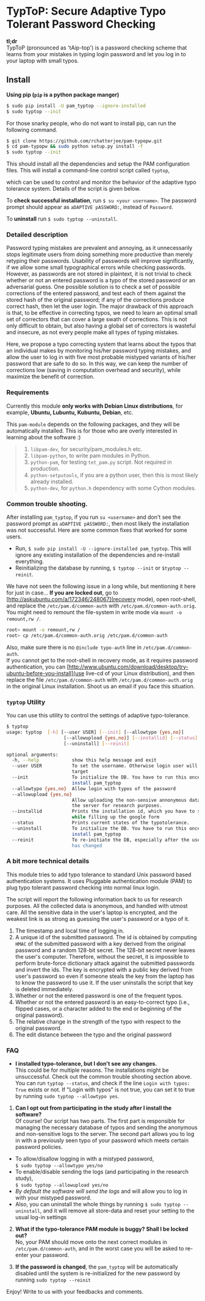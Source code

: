 # TypToP: Secure Adaptive __Typo Tolerant Password__ Checking

**tl;dr**  
TypToP (pronounced as 'tAip-top') is a password checking scheme that
learns from your mistakes in typing login password and let you log in
to your laptop with small typos.

## Install  
**Using pip (`pip` is a python package manger)**  
```bash  
$ sudo pip install -U pam_typtop --ignore-installed
$ sudo typtop --init
```  

For those snarky people, who do not want to install pip, can run the following
command. 
```bash
$ git clone https://github.com/rchatterjee/pam-typopw.git
$ cd pam-typopw && sudo python setup.py install -f
$ sudo typtop --init
```

This should install all the dependencies and setup the PAM configuration
files. This will install a command-line control script called `typtop`,

which can be used to control and monitor the behavior of the adaptive typo
tolerance system. Details of the script is given below.   

To **check successful installation**, run `$ su <your username>`. The password
prompt should appear as `aDAPTIVE pASSWORD:`, instead of `Password`. 

To **uninstall** run `$ sudo typtop --uninstall`. 

### Detailed description  
Password typing mistakes are prevalent and annoying, as it unnecessarily stops
legitimate users from doing something more productive than merely retyping their
passwords. Usability of passwords will improve significantly, if we allow some
small typographical errors while checking passwords. However, as passwords are
not stored in plaintext, it is not trivial to check whether or not an entered
password is a typo of the stored password or an adversarial guess. One possible
solution is to check a set of possible corrections of the entered password, and
test each of them against the stored hash of the original password; if any of
the corrections produce correct hash, then let the user login. The major
drawback of this approach is that, to be effective in correcting typos, we need
to learn an optimal small set of correctors that can cover a large swath of
corrections. This is not only difficult to obtain, but also having a global set
of correctors is wasteful and insecure, as not every people make all types of
typing mistakes.

Here, we propose a typo correcting system that learns about the typos that an
individual makes by monitoring his/her password typing mistakes, and allow the
user to log in with five most probable mistyped variants of his/her password
that are safe to do so. In this way, we can keep the number of corrections low
(saving in computation overhead and security), while maximize the benefit of
correction.

### Requirements  
Currently this module **only works with Debian Linux distributions**, for
example,
**Ubuntu, Lubuntu, Kubuntu, Debian**, etc.  

This `pam-module` depends on the following packages, and they will be
automatically installed. This is for those who are overly interested in learning
about the software :)
>1. `libpam-dev`, for security/pam_modules.h etc.  
>2. `libpam-python`, to write pam modules in Python.  
>3. `python-pam`, for testing `tet_pam.py` script. Not required in production.  
>4. `python-setputools`, if you are a python user, then this is most likely already installed.  
>5. `python-dev`, for `python.h` dependency with some Cython modules.

### Common trouble shooting.  
After installing `pam_typtop`, if you run `su <username>` and don't see the
password prompt as `aDAPTIVE pASSWORD:`, then most likely the installation was
not successful. Here are some common fixes that worked for some users.

* Run, `$ sudo pip install -U --ignore-installed pam_typtop`. This will ignore any existing
installation of the dependencies and re-install everything.
* Reinitializing the database by running, `$ typtop --init` or `$typtop --reinit`. 


We have not seen the following issue in a long while, but mentioning it here for
just in case...  **If you are locked out**, go to
[http://askubuntu.com/a/172346/248067](recovery mode), open root-shell, and
replace the `/etc/pam.d/common-auth` with `/etc/pam.d/common-auth.orig`. You
might need to remount the file-system in write mode via `mount -o remount,rw /`.

```bash 
root> mount -o remount,rw / 
root> cp /etc/pam.d/common-auth.orig /etc/pam.d/common-auth 
```  

Also, make sure there is no `@include typo-auth` line in `/etc/pam.d/common-auth`.  
If you cannot get to the root-shell in recovery mode, as it requires password
authentication, you can
[http://www.ubuntu.com/download/desktop/try-ubuntu-before-you-install](use
live-cd of your Linux distribution), and then replace the file
`/etc/pam.d/common-auth` with `/etc/pam.d/common-auth.orig` in the original
Linux installation. Shoot us an email if you face this situation.
    

### `typtop` Utility
You can use this utility to control the settings of adaptive typo-tolerance. 
```bash
$ typtop 
usage: typtop  [-h] [--user USER] [--init] [--allowtypo {yes,no}]
                     [--allowupload {yes,no}] [--installid] [--status]
                     [--uninstall] [--reinit]

optional arguments:
  -h, --help            show this help message and exit
  --user USER           To set the username. Otherwise login user will be the
                        target
  --init                To initialize the DB. You have to run this once you
                        install pam_typtop
  --allowtypo {yes,no}  Allow login with typos of the password
  --allowupload {yes,no}
                        Allow uploading the non-sensive annonymous data into
                        the server for research purposes.
  --installid           Prints the installation id, which you have to submit
                        while filling up the google form
  --status              Prints current states of the typotolerance.
  --uninstall           To initialize the DB. You have to run this once you
                        install pam_typtop
  --reinit              To re-initiate the DB, especially after the user's pw
                        has changed

```

### A bit more technical details

This module tries to add typo tolerance to standard Unix password based
authentication systems. It uses Pluggable authentication module (PAM) to plug
typo tolerant password checking into normal linux login.

The script will report the following information back to us for research
purposes. All the collected data is anonymous, and handled with utmost care. All
the sensitive data in the user's laptop is encrypted, and the weakest link is as
strong as guessing the user's password or a typo of it.

1. The timestamp and local time of logging in.
2. A unique id of the submitted password. The id is obtained by computing `HMAC`
   of the submitted password with a key derived from the original password and a
   random 128-bit secret. The 128-bit secret never leaves the user's
   computer. Therefore, without the secret, it is impossible to perform
   brute-force dictionary attack against the submitted passwords and invert the
   ids. The key is encrypted with a public key derived from user's password so
   even if someone steals the key from the laptop has to know the password to
   use it. If the user uninstalls the script that key is deleted immediately.
3. Whether or not the entered password is one of the frequent typos.
4. Whether or not the entered password is an easy-to-correct typo (i.e., flipped
   cases, or a character added to the end or beginning of the original
   password).
5. The relative change in the strength of the typo with respect to the original password.
6. The edit distance between the typo and the original password


### FAQ
* **I installed typo-tolerance, but I don't see any changes.**  
This could be for multiple reasons. The installations might be unsuccessful.
Check out the common trouble shooting section above.  
You can run `typtop --status`, and check if the line `Login with typos:
True` exists or not. If "Login with typos" is not true, you can set it to true
by running `sudo typtop --allowtypo yes`.

1. **Can I opt out from participating in the study after I install the software?**  
Of course!  Our script has two parts. The first part is responsible for managing
 the necessary database of typos and sending the anonymous and non-sensitive
 logs to the server. The second part allows you to log in with a previously seen
 typo of your password which meets certain password policies.

 - To allow/disallow logging in with a mistyped password,  
  `$ sudo typtop --allowtypo yes/no`
 - To enable/disable sending the logs (and participating in the research study),   
  `$ sudo typtop --allowupload yes/no`
 - *By default the software will send the logs* and will allow you to log in
 with your mistyped password.  
 - Also, you can uninstall the whole things by running `$ sudo typtop
 --uninstall`, and it will remove all store-data and reset your setting to the
 usual log-in settings

2. **What if the typo-tolerance PAM module is buggy? Shall I be locked out?**   
 No, your PAM should move onto the next correct modules in `/etc/pam.d/common-auth`,
 and in the worst case you will be asked to re-enter your password.   

4. **If the password is changed**, the `pam_typtop` will be automatically
disabled until the system is re-initialized for the new password by running
`sudo typtop --reinit`


Enjoy!
Write to us with your feedbacks and comments. 
